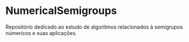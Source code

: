 # NumericalSemigroups

Repositório dedicado ao estudo de algoritmos relacionados à semigrupos númericos e suas aplicações.

